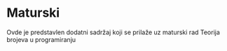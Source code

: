 # Maturski
Ovde je predstavlen dodatni sadržaj koji se prilaže uz maturski rad Teorija brojeva u programiranju
